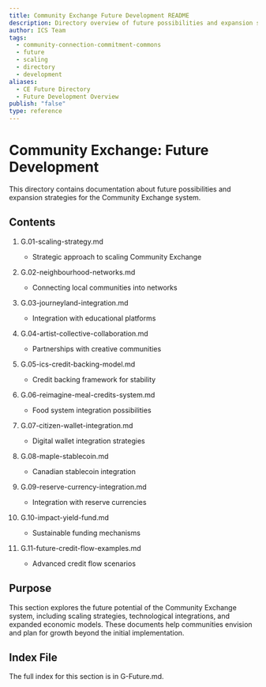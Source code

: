 ```yaml
---
title: Community Exchange Future Development README
description: Directory overview of future possibilities and expansion strategies for the Community Exchange system
author: ICS Team
tags:
  - community-connection-commitment-commons
  - future
  - scaling
  - directory
  - development
aliases:
  - CE Future Directory
  - Future Development Overview
publish: "false"
type: reference
---
```


# Community Exchange: Future Development

This directory contains documentation about future possibilities and expansion strategies for the Community Exchange system.

## Contents

1. G.01-scaling-strategy.md
   - Strategic approach to scaling Community Exchange

2. G.02-neighbourhood-networks.md
   - Connecting local communities into networks

3. G.03-journeyland-integration.md
   - Integration with educational platforms

4. G.04-artist-collective-collaboration.md
   - Partnerships with creative communities

5. G.05-ics-credit-backing-model.md
   - Credit backing framework for stability

6. G.06-reimagine-meal-credits-system.md
   - Food system integration possibilities

7. G.07-citizen-wallet-integration.md
   - Digital wallet integration strategies

8. G.08-maple-stablecoin.md
   - Canadian stablecoin integration

9. G.09-reserve-currency-integration.md
   - Integration with reserve currencies

10. G.10-impact-yield-fund.md
    - Sustainable funding mechanisms

11. G.11-future-credit-flow-examples.md
    - Advanced credit flow scenarios

## Purpose

This section explores the future potential of the Community Exchange system, including scaling strategies, technological integrations, and expanded economic models. These documents help communities envision and plan for growth beyond the initial implementation.

## Index File

The full index for this section is in G-Future.md.